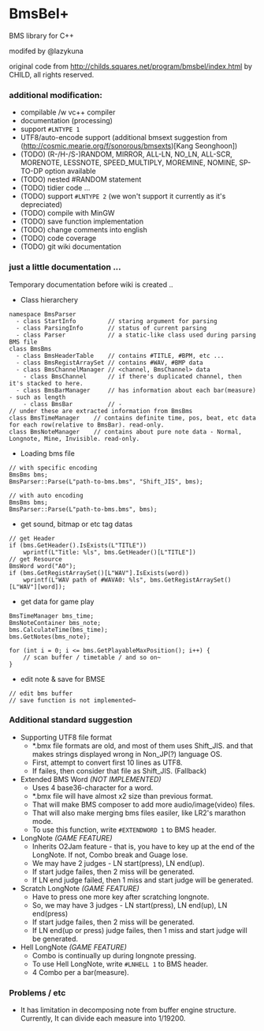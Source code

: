 # BmsBel+

BMS library for C++

modifed by @lazykuna

original code from http://childs.squares.net/program/bmsbel/index.html by CHILD, all rights reserved.

### additional modification:
- compilable /w vc++ compiler
- documentation (processing)
- support ```#LNTYPE 1```
- UTF8/auto-encode support (additional bmsext suggestion from (http://cosmic.mearie.org/f/sonorous/bmsexts)[Kang Seonghoon])
- (TODO) (R-/H-/S-)RANDOM, MIRROR, ALL-LN, NO_LN, ALL-SCR, MORENOTE, LESSNOTE, SPEED_MULTIPLY, MOREMINE, NOMINE, SP-TO-DP option available
- (TODO) nested #RANDOM statement
- (TODO) tidier code ...
- (TODO) support ```#LNTYPE 2``` (we won't support it currently as it's depreciated)
- (TODO) compile with MinGW
- (TODO) save function implementation
- (TODO) change comments into english
- (TODO) code coverage
- (TODO) git wiki documentation

### just a little documentation ...
  Temporary documentation before wiki is created ..

- Class hierarchery
```
namespace BmsParser
  - class StartInfo			// staring argument for parsing
  - class ParsingInfo		// status of current parsing
  - class Parser			// a static-like class used during parsing BMS file
class BmsBms
  - class BmsHeaderTable	// contains #TITLE, #BPM, etc ...
  - class BmsRegistArraySet	// contains #WAV, #BMP data
  - class BmsChannelManager	// <channel, BmsChannel> data
    - class BmsChannel		// if there's duplicated channel, then it's stacked to here.
  - class BmsBarManager		// has information about each bar(measure) - such as length
    - class BmsBar			// -
// under these are extracted information from BmsBms
class BmsTimeManager	// contains definite time, pos, beat, etc data for each row(relative to BmsBar). read-only.
class BmsNoteManager	// contains about pure note data - Normal, Longnote, Mine, Invisible. read-only.
```
- Loading bms file
```
// with specific encoding
BmsBms bms;
BmsParser::Parse(L"path-to-bms.bms", "Shift_JIS", bms);

// with auto encoding
BmsBms bms;
BmsParser::Parse(L"path-to-bms.bms", bms);
```

- get sound, bitmap or etc tag datas
```
// get Header
if (bms.GetHeader().IsExists(L"TITLE"))
	wprintf(L"Title: %ls", bms.GetHeader()[L"TITLE"])
// get Resource
BmsWord word("A0");
if (bms.GetRegistArraySet()[L"WAV"].IsExists(word))
	wprintf(L"WAV path of #WAVA0: %ls", bms.GetRegistArraySet()[L"WAV"][word]);
```

- get data for game play
```
BmsTimeManager bms_time;
BmsNoteContainer bms_note;
bms.CalculateTime(bms_time);
bms.GetNotes(bms_note);

for (int i = 0; i <= bms.GetPlayableMaxPosition(); i++) {
	// scan buffer / timetable / and so on~
}
```

- edit note & save for BMSE
```
// edit bms buffer
// save function is not implemented~
``` 

### Additional standard suggestion
- Supporting UTF8 file format
  - *.bmx file formats are old, and most of them uses Shift_JIS. and that makes strings displayed wrong in Non_JP(?) language OS.
  - First, attempt to convert first 10 lines as UTF8.
  - If failes, then consider that file as Shift_JIS. (Fallback)
- Extended BMS Word *(NOT IMPLEMENTED)*
  - Uses 4 base36-character for a word.
  - *.bmx file will have almost x2 size than previous format.
  - That will make BMS composer to add more audio/image(video) files.
  - That will also make merging bms files easiler, like LR2\'s marathon mode.
  - To use this function, write ```#EXTENDWORD 1``` to BMS header.
- LongNote *(GAME FEATURE)*
  - Inherits O2Jam feature - that is, you have to key up at the end of the LongNote. If not, Combo break and Guage lose.
  - We may have 2 judges - LN start(press), LN end(up).
  - If start judge failes, then 2 miss will be generated.
  - If LN end judge failed, then 1 miss and start judge will be generated.
- Scratch LongNote *(GAME FEATURE)*
  - Have to press one more key after scratching longnote.
  - So, we may have 3 judges - LN start(press), LN end(up), LN end(press)
  - If start judge failes, then 2 miss will be generated.
  - If LN end(up or press) judge failes, then 1 miss and start judge will be generated.
- Hell LongNote *(GAME FEATURE)*
  - Combo is continually up during longnote pressing.
  - To use Hell LongNote, write ```#LNHELL 1``` to BMS header.
  - 4 Combo per a bar(measure).

### Problems / etc
  - It has limitation in decomposing note from buffer engine structure.
    Currently, It can divide each measure into 1/19200.